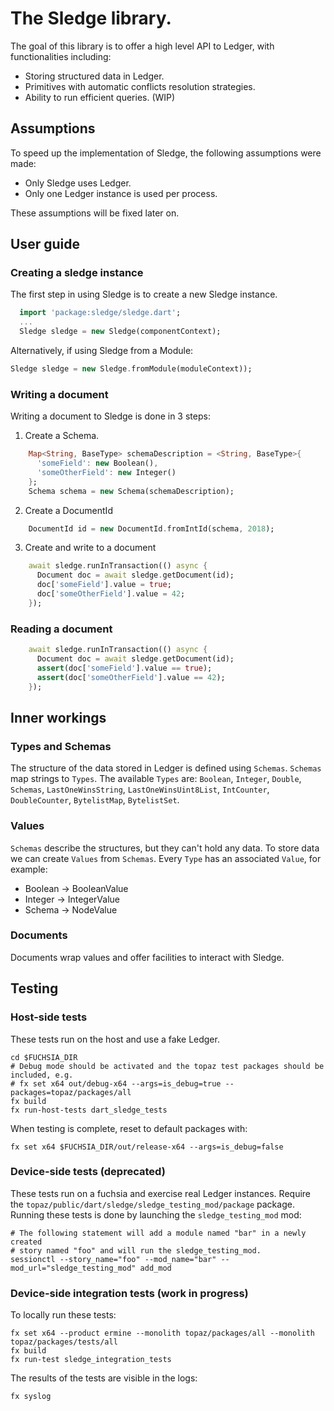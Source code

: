 # The Sledge library.

The goal of this library is to offer a high level API to Ledger, with
functionalities including:
* Storing structured data in Ledger.
* Primitives with automatic conflicts resolution strategies.
* Ability to run efficient queries. (WIP)

## Assumptions

To speed up the implementation of Sledge, the following assumptions were made:

* Only Sledge uses Ledger.
* Only one Ledger instance is used per process.

These assumptions will be fixed later on.

## User guide

### Creating a sledge instance

The first step in using Sledge is to create a new Sledge instance.
```dart
  import 'package:sledge/sledge.dart';
  ...
  Sledge sledge = new Sledge(componentContext);
```

Alternatively, if using Sledge from a Module:
```dart
Sledge sledge = new Sledge.fromModule(moduleContext));
```

### Writing a document

Writing a document to Sledge is done in 3 steps:
1. Create a Schema.
```dart
    Map<String, BaseType> schemaDescription = <String, BaseType>{
      'someField': new Boolean(),
      'someOtherField': new Integer()
    };
    Schema schema = new Schema(schemaDescription);
```
2. Create a DocumentId
```dart
    DocumentId id = new DocumentId.fromIntId(schema, 2018);
```

3. Create and write to a document
```dart
    await sledge.runInTransaction(() async {
      Document doc = await sledge.getDocument(id);
      doc['someField'].value = true;
      doc['someOtherField'].value = 42;
    });
```

### Reading a document
```dart
    await sledge.runInTransaction(() async {
      Document doc = await sledge.getDocument(id);
      assert(doc['someField'].value == true);
      assert(doc['someOtherField'].value == 42);
    });
```

## Inner workings

### Types and Schemas

The structure of the data stored in Ledger is defined using `Schemas`.
`Schemas` map strings to `Types`.
The available `Types` are: `Boolean`, `Integer`, `Double`, `Schemas`,
`LastOneWinsString`, `LastOneWinsUint8List`, `IntCounter`,
`DoubleCounter`, `BytelistMap`, `BytelistSet`.

### Values

`Schemas` describe the structures, but they can't hold any data.
To store data we can create `Values` from `Schemas`.
Every `Type` has an associated `Value`, for example:
  * Boolean -> BooleanValue
  * Integer -> IntegerValue
  * Schema -> NodeValue

### Documents

Documents wrap values and offer facilities to interact with Sledge.

## Testing

### Host-side tests

These tests run on the host and use a fake Ledger.
```
cd $FUCHSIA_DIR
# Debug mode should be activated and the topaz test packages should be included, e.g.
# fx set x64 out/debug-x64 --args=is_debug=true --packages=topaz/packages/all
fx build
fx run-host-tests dart_sledge_tests
```

When testing is complete, reset to default packages with:
```
fx set x64 $FUCHSIA_DIR/out/release-x64 --args=is_debug=false
```

### Device-side tests (deprecated)

These tests run on a fuchsia and exercise real Ledger instances.
Require the `topaz/public/dart/sledge/sledge_testing_mod/package` package.
Running these tests is done by launching the `sledge_testing_mod` mod:
```
# The following statement will add a module named "bar" in a newly created
# story named "foo" and will run the sledge_testing_mod.
sessionctl --story_name="foo" --mod_name="bar" --mod_url="sledge_testing_mod" add_mod
```

### Device-side integration tests (work in progress)

To locally run these tests:

```
fx set x64 --product ermine --monolith topaz/packages/all --monolith topaz/packages/tests/all
fx build
fx run-test sledge_integration_tests
```

The results of the tests are visible in the logs:
```
fx syslog
```